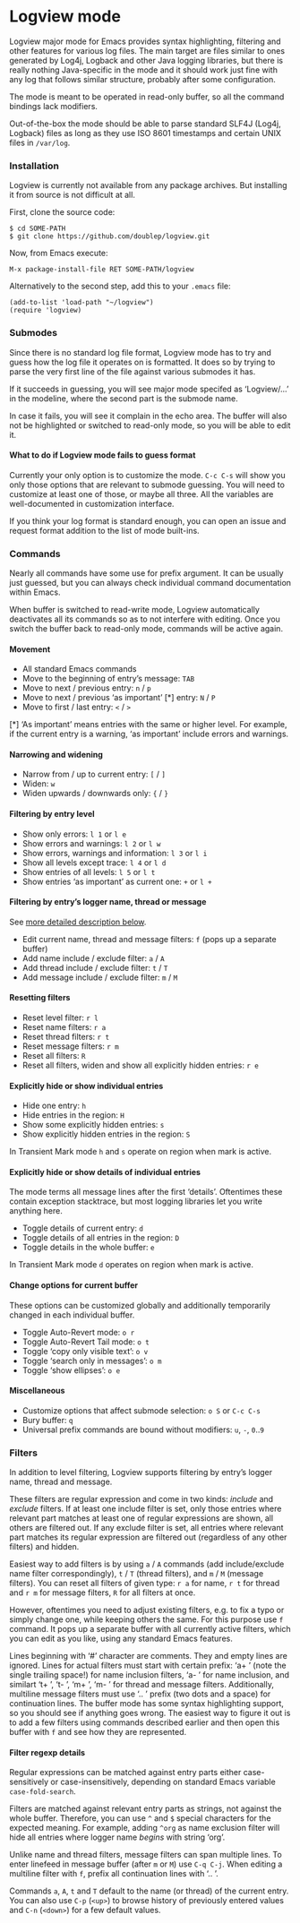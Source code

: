 # Logview mode

Logview major mode for Emacs provides syntax highlighting, filtering
and other features for various log files.  The main target are files
similar to ones generated by Log4j, Logback and other Java logging
libraries, but there is really nothing Java-specific in the mode and
it should work just fine with any log that follows similar structure,
probably after some configuration.

The mode is meant to be operated in read-only buffer, so all the
command bindings lack modifiers.

Out-of-the-box the mode should be able to parse standard SLF4J (Log4j,
Logback) files as long as they use ISO 8601 timestamps and certain
UNIX files in `/var/log`.


### Installation

Logview is currently not available from any package archives.  But
installing it from source is not difficult at all.

First, clone the source code:

    $ cd SOME-PATH
    $ git clone https://github.com/doublep/logview.git

Now, from Emacs execute:

    M-x package-install-file RET SOME-PATH/logview

Alternatively to the second step, add this to your `.emacs` file:

    (add-to-list 'load-path "~/logview")
    (require 'logview)


### Submodes

Since there is no standard log file format, Logview mode has to try
and guess how the log file it operates on is formatted.  It does so by
trying to parse the very first line of the file against various
submodes it has.

If it succeeds in guessing, you will see major mode specifed as
‘Logview/...’ in the modeline, where the second part is the submode
name.

In case it fails, you will see it complain in the echo area.  The
buffer will also not be highlighted or switched to read-only mode, so
you will be able to edit it.

#### What to do if Logview mode fails to guess format

Currently your only option is to customize the mode.  `C-c C-s` will
show you only those options that are relevant to submode guessing.
You will need to customize at least one of those, or maybe all three.
All the variables are well-documented in customization interface.

If you think your log format is standard enough, you can open an issue
and request format addition to the list of mode built-ins.


### Commands

Nearly all commands have some use for prefix argument.  It can be
usually just guessed, but you can always check individual command
documentation within Emacs.

When buffer is switched to read-write mode, Logview automatically
deactivates all its commands so as to not interfere with editing.
Once you switch the buffer back to read-only mode, commands will be
active again.

#### Movement

* All standard Emacs commands
* Move to the beginning of entry’s message: `TAB`
* Move to next / previous entry: `n` / `p`
* Move to next / previous ‘as important’ [*] entry: `N` / `P` 
* Move to first / last entry: `<` / `>`

[*] ‘As important’ means entries with the same or higher level.  For
    example, if the current entry is a warning, ‘as important’ include
    errors and warnings.

#### Narrowing and widening

* Narrow from / up to current entry: `[` / `]`
* Widen: `w`
* Widen upwards / downwards only: `{` / `}`

#### Filtering by entry level

* Show only errors: `l 1` or `l e`
* Show errors and warnings: `l 2` or `l w`
* Show errors, warnings and information: `l 3` or `l i`
* Show all levels except trace: `l 4` or `l d`
* Show entries of all levels: `l 5` or `l t`
* Show entries ‘as important’ as current one: `+` or `l +`

#### Filtering by entry’s logger name, thread or message

See [more detailed description below](#filters-explained).

* Edit current name, thread and message filters: `f` (pops up a separate buffer)
* Add name include / exclude filter: `a` / `A`
* Add thread include / exclude filter: `t` / `T`
* Add message include / exclude filter: `m` / `M`

#### Resetting filters

* Reset level filter: `r l`
* Reset name filters: `r a`
* Reset thread filters: `r t`
* Reset message filters: `r m`
* Reset all filters: `R`
* Reset all filters, widen and show all explicitly hidden entries: `r e`

#### Explicitly hide or show individual entries

* Hide one entry: `h`
* Hide entries in the region: `H`
* Show some explicitly hidden entries: `s`
* Show explicitly hidden entries in the region: `S`

In Transient Mark mode `h` and `s` operate on region when mark is
active.

#### Explicitly hide or show details of individual entries

The mode terms all message lines after the first ‘details’.
Oftentimes these contain exception stacktrace, but most logging
libraries let you write anything here.

* Toggle details of current entry: `d`
* Toggle details of all entries in the region: `D`
* Toggle details in the whole buffer: `e`

In Transient Mark mode `d` operates on region when mark is active.

#### Change options for current buffer

These options can be customized globally and additionally temporarily
changed in each individual buffer.

* Toggle Auto-Revert mode: `o r`
* Toggle Auto-Revert Tail mode: `o t`
* Toggle ‘copy only visible text’: `o v`
* Toggle ‘search only in messages’: `o m`
* Toggle ‘show ellipses’: `o e`

#### Miscellaneous

* Customize options that affect submode selection: `o S` or `C-c C-s`
* Bury buffer: `q`
* Universal prefix commands are bound without modifiers: `u`, `-`, `0`..`9`


### Filters<a id="filters-explained"></a>

In addition to level filtering, Logview supports filtering by entry’s
logger name, thread and message.

These filters are regular expression and come in two kinds: _include_
and _exclude_ filters.  If at least one include filter is set, only
those entries where relevant part matches at least one of regular
expressions are shown, all others are filtered out.  If any exclude
filter is set, all entries where relevant part matches its regular
expression are filtered out (regardless of any other filters) and
hidden.

Easiest way to add filters is by using `a` / `A` commands (add
include/exclude name filter correspondingly), `t` / `T` (thread
filters), and `m` / `M` (message filters).  You can reset all filters
of given type: `r a` for name, `r t` for thread and `r m` for message
filters, `R` for all filters at once.

However, oftentimes you need to adjust existing filters, e.g. to fix a
typo or simply change one, while keeping others the same.  For this
purpose use `f` command.  It pops up a separate buffer with all
currently active filters, which you can edit as you like, using any
standard Emacs features.

Lines beginning with ‘#’ character are comments.  They and empty lines
are ignored.  Lines for actual filters must start with certain prefix:
‘a+ ’ (note the single trailing space!) for name inclusion filters,
‘a- ’ for name inclusion, and similart ‘t+ ’, ‘t- ’, ‘m+ ’, ‘m- ’ for
thread and message filters.  Additionally, multiline message filters
must use ‘.. ’ prefix (two dots and a space) for continuation lines.
The buffer mode has some syntax highlighting support, so you should
see if anything goes wrong.  The easiest way to figure it out is to
add a few filters using commands described earlier and then open this
buffer with `f` and see how they are represented.

#### Filter regexp details

Regular expressions can be matched against entry parts either
case-sensitively or case-insensitively, depending on standard Emacs
variable `case-fold-search`.

Filters are matched against relevant entry parts as strings, not
against the whole buffer.  Therefore, you can use `^` and `$` special
characters for the expected meaning.  For example, adding `^org` as
name exclusion filter will hide all entries where logger name _begins_
with string ‘org’.

Unlike name and thread filters, message filters can span multiple
lines.  To enter linefeed in message buffer (after `m` or `M`) use
`C-q C-j`.  When editing a multiline filter with `f`, prefix all
continuation lines with ‘.. ’.

Commands `a`, `A`, `t` and `T` default to the name (or thread) of the
current entry.  You can also use `C-p` (`<up>`) to browse history of
previously entered values and `C-n` (`<down>`) for a few default
values.
